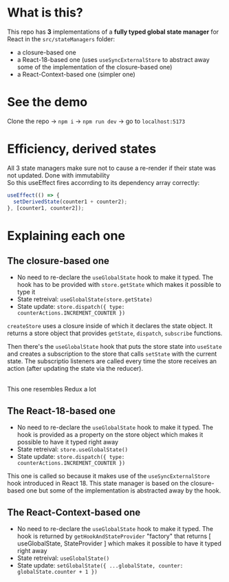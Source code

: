 # What is this?

This repo has **3** implementations of a **fully typed global state manager** for React in the `src/stateManagers` folder:
- a closure-based one
- a React-18-based one (uses `useSyncExternalStore` to abstract away some of the implementation of the closure-based one)
- a React-Context-based one (simpler one)

# See the demo

Clone the repo -> `npm i` -> `npm run dev` -> go to `localhost:5173`

# Efficiency, derived states

All 3 state managers make sure not to cause a re-render if their state was not updated. Done with immutability\
So this useEffect fires accorrding to its dependency array correctly:
```javascript
useEffect(() => {
  setDerivedState(counter1 + counter2);
}, [counter1, counter2]);
```

# Explaining each one

## The closure-based one

- No need to re-declare the `useGlobalState` hook to make it typed. The hook has to be provided with `store.getState` which makes it possible to type it
- State retreival: `useGlobalState(store.getState)`
- State update: `store.dispatch({ type: counterActions.INCREMENT_COUNTER })`

`createStore` uses a closure inside of which it declares the state object. It returns a store object that provides `getState`, `dispatch`, `subscribe` functions.

Then there's the `useGlobalState` hook that puts the store state into `useState` and creates a subscription to the store that calls `setState` with the current state. The subscriptio listeners are called every time the store receives an action (after updating the state via the reducer).

\
This one resembles Redux a lot

## The React-18-based one

- No need to re-declare the `useGlobalState` hook to make it typed. The hook is provided as a property on the store object which makes it possible to have it typed right away
- State retreival: `store.useGlobalState()`
- State update: `store.dispatch({ type: counterActions.INCREMENT_COUNTER })`

This one is called so because it makes use of the `useSyncExternalStore` hook introduced in React 18. This state manager is based on the closure-based one but some of the implementation is abstracted away by the hook.

## The React-Context-based one

- No need to re-declare the `useGlobalState` hook to make it typed. The hook is returned by `getHookAndStateProvider` "factory" that returns [ useGlobalState, StateProvider ] which makes it possible to have it typed right away
- State retreival: `useGlobalState()`
- State update: `setGlobalState({ ...globalState, counter: globalState.counter + 1 })`